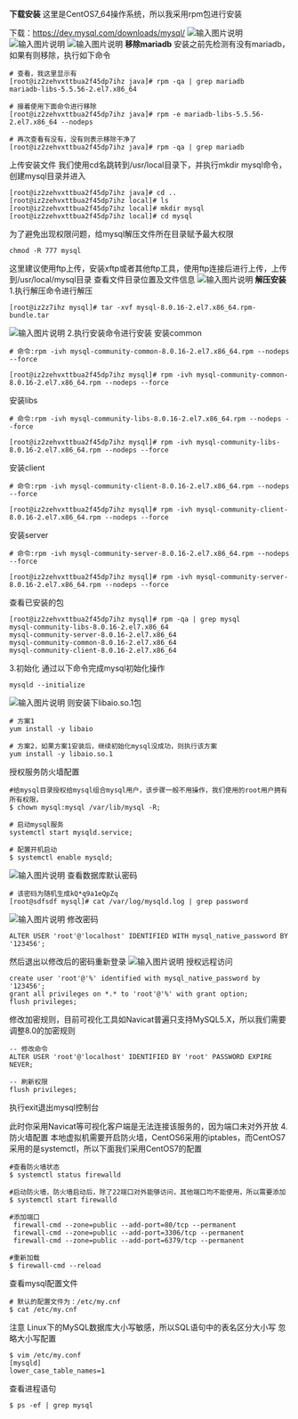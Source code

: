  **下载安装** 
这里是CentOS7_64操作系统，所以我采用rpm包进行安装

下载：https://dev.mysql.com/downloads/mysql/
![输入图片说明](https://images.gitee.com/uploads/images/2021/0805/110215_14878379_5296156.png "屏幕截图.png")
![输入图片说明](https://images.gitee.com/uploads/images/2021/0805/110225_3aaf61c3_5296156.png "屏幕截图.png")
![输入图片说明](https://images.gitee.com/uploads/images/2021/0805/110232_680abdfc_5296156.png "屏幕截图.png")
 **移除mariadb** 
安装之前先检测有没有mariadb，如果有则移除，执行如下命令

```
# 查看，我这里显示有
[root@iz2zehvxttbua2f45dp7ihz java]# rpm -qa | grep mariadb
mariadb-libs-5.5.56-2.el7.x86_64

# 接着使用下面命令进行移除
[root@iz2zehvxttbua2f45dp7ihz java]# rpm -e mariadb-libs-5.5.56-2.el7.x86_64 --nodeps

# 再次查看有没有，没有则表示移除干净了
[root@iz2zehvxttbua2f45dp7ihz java]# rpm -qa | grep mariadb
```
上传安装文件
我们使用cd名跳转到/usr/local目录下，并执行mkdir mysql命令，创建mysql目录并进入

```
[root@iz2zehvxttbua2f45dp7ihz java]# cd ..
[root@iz2zehvxttbua2f45dp7ihz local]# ls
[root@iz2zehvxttbua2f45dp7ihz local]# mkdir mysql
[root@iz2zehvxttbua2f45dp7ihz local]# cd mysql
```

为了避免出现权限问题，给mysql解压文件所在目录赋予最大权限
```
chmod -R 777 mysql
```

这里建议使用ftp上传，安装xftp或者其他ftp工具，使用ftp连接后进行上传，上传到/usr/local/mysql目录
查看文件目录位置及文件信息
![输入图片说明](https://images.gitee.com/uploads/images/2021/0805/110428_0e325f31_5296156.png "屏幕截图.png")
 **解压安装** 
1.执行解压命令进行解压

```
[root@iz2z7ihz mysql]# tar -xvf mysql-8.0.16-2.el7.x86_64.rpm-bundle.tar
```
![输入图片说明](https://images.gitee.com/uploads/images/2021/0805/110532_c91e228b_5296156.png "屏幕截图.png")
2.执行安装命令进行安装
安装common

```
# 命令:rpm -ivh mysql-community-common-8.0.16-2.el7.x86_64.rpm --nodeps --force

[root@iz2zehvxttbua2f45dp7ihz mysql]# rpm -ivh mysql-community-common-8.0.16-2.el7.x86_64.rpm --nodeps --force
```
安装libs

```
# 命令:rpm -ivh mysql-community-libs-8.0.16-2.el7.x86_64.rpm --nodeps --force

[root@iz2zehvxttbua2f45dp7ihz mysql]# rpm -ivh mysql-community-libs-8.0.16-2.el7.x86_64.rpm --nodeps --force
```
安装client

```
# 命令:rpm -ivh mysql-community-client-8.0.16-2.el7.x86_64.rpm --nodeps --force

[root@iz2zehvxttbua2f45dp7ihz mysql]# rpm -ivh mysql-community-client-8.0.16-2.el7.x86_64.rpm --nodeps --force
```
安装server

```
# 命令:rpm -ivh mysql-community-server-8.0.16-2.el7.x86_64.rpm --nodeps --force

[root@iz2zehvxttbua2f45dp7ihz mysql]# rpm -ivh mysql-community-server-8.0.16-2.el7.x86_64.rpm --nodeps --force
```
查看已安装的包

```
[root@iz2zehvxttbua2f45dp7ihz mysql]# rpm -qa | grep mysql
mysql-community-libs-8.0.16-2.el7.x86_64
mysql-community-server-8.0.16-2.el7.x86_64
mysql-community-common-8.0.16-2.el7.x86_64
mysql-community-client-8.0.16-2.el7.x86_64
```

3.初始化
通过以下命令完成mysql初始化操作

```
mysqld --initialize
```
![输入图片说明](https://images.gitee.com/uploads/images/2021/0805/111042_2045a685_5296156.png "屏幕截图.png")
则安装下libaio.so.1包
```
# 方案1
yum install -y libaio

# 方案2，如果方案1安装后，继续初始化mysql没成功，则执行该方案
yum install -y libaio.so.1
```
授权服务防火墙配置

```
#给mysql目录授权给mysql组合mysql用户，该步骤一般不用操作，我们使用的root用户拥有所有权限，
$ chown mysql:mysql /var/lib/mysql -R;

# 启动mysql服务
systemctl start mysqld.service;

# 配置开机启动
$ systemctl enable mysqld;
```
![输入图片说明](https://images.gitee.com/uploads/images/2021/0805/111134_4f63ff29_5296156.png "屏幕截图.png")
查看数据库默认密码

```
# 该密码为随机生成kQ*q9a1eQpZq
[root@sdfsdf mysql]# cat /var/log/mysqld.log | grep password
```
![输入图片说明](https://images.gitee.com/uploads/images/2021/0805/111205_884c03b0_5296156.png "屏幕截图.png")
修改密码

```
ALTER USER 'root'@'localhost' IDENTIFIED WITH mysql_native_password BY '123456';
```
然后退出以修改后的密码重新登录
![输入图片说明](https://images.gitee.com/uploads/images/2021/0805/111259_c45259fa_5296156.png "屏幕截图.png")
授权远程访问

```
create user 'root'@'%' identified with mysql_native_password by '123456';
grant all privileges on *.* to 'root'@'%' with grant option;
flush privileges;
```
修改加密规则，目前可视化工具如Navicat普遍只支持MySQL5.X，所以我们需要调整8.0的加密规则

```
-- 修改命令
ALTER USER 'root'@'localhost' IDENTIFIED BY 'root' PASSWORD EXPIRE NEVER;

-- 刷新权限
flush privileges;
```
执行exit退出mysql控制台

此时你采用Navicat等可视化客户端是无法连接该服务的，因为端口未对外开放
4.防火墙配置
本地虚拟机需要开启防火墙，CentOS6采用的iptables，而CentOS7采用的是systemctl，所以下面我们采用CentOS7的配置

```
#查看防火墙状态
$ systemctl status firewalld

#启动防火墙，防火墙启动后，除了22端口对外能够访问，其他端口均不能使用，所以需要添加
$ systemctl start firewalld

#添加端口
 firewall-cmd --zone=public --add-port=80/tcp --permanent
 firewall-cmd --zone=public --add-port=3306/tcp --permanent
 firewall-cmd --zone=public --add-port=6379/tcp --permanent
 
#重新加载
$ firewall-cmd --reload
```
查看mysql配置文件

```
# 默认的配置文件为：/etc/my.cnf
$ cat /etc/my.cnf
```
注意
Linux下的MySQL数据库大小写敏感，所以SQL语句中的表名区分大小写
忽略大小写配置

```
$ vim /etc/my.conf
[mysqld]
lower_case_table_names=1
```
查看进程语句

```
$ ps -ef | grep mysql
```

